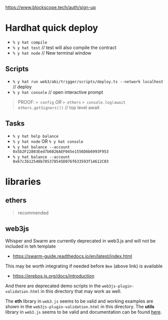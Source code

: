 https://www.blockscope.tech/auth/sign-up

# Hardhat quick deploy
- `% y hat compile`
- `% y hat test` // test will also compile the contract
- `% y hat node` // New terminal window

## Scripts
- `% y hat run web3/abi/trigger/scripts/deploy.ts --network localhost` // deploy
- `% y hat console` // open interactive prompt
> PROOF: `> config` _OR_ `> ethers`
> `> console.log(await ethers.getSigners())` // top level await

## Tasks
- `% y hat help balance`
- `% y hat node` OR `% y hat console`
- `% y hat balance --account 0x5b2F22803Eed7b6026AEF045e1556D6b6993F953`
- `% y hat balance --account 0x67c3b12548b785378545D076f633593f14612C03`

# libraries
## ethers
> recommended

## web3js
Whisper and Swarm are currently deprecated in web3.js and will not be included in teh template
- https://swarm-guide.readthedocs.io/en/latest/index.html

This may be worth integrating if needed before `Bee` (above link) is available
- https://erebos.js.org/docs/introduction

And there are deprecated demo scripts in the `web3js-plugin-validation.html` in this directory that may work as well.

The **eth** library in `web3.js` seems to be valid and working examples are shown in the `web3js-plugin-validation.html` in this directory.
The **utils** library in `web3.js` seems to be valid and documentation can be found [here](https://web3js.readthedocs.io/en/v1.2.0/web3-utils.html).